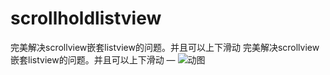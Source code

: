 # scrollholdlistview
完美解决scrollview嵌套listview的问题。并且可以上下滑动
完美解决scrollview嵌套listview的问题。并且可以上下滑动 — 
![动图](https://raw.githubusercontent.com/wanghao200906/scrollholdlistview/master/listview.gif)
